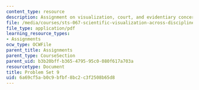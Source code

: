```yaml
---
content_type: resource
description: Assignment on visualization, court, and evidentiary concerns.
file: /media/courses/sts-067-scientific-visualization-across-disciplines-a-critical-introduction-spring-2005/6a69cf5ab0c9bfbf8bc2c3f2508b65d8_pset9.pdf
file_type: application/pdf
learning_resource_types:
- Assignments
ocw_type: OCWFile
parent_title: Assignments
parent_type: CourseSection
parent_uid: b3b20bff-b365-4795-95c0-080f617a703a
resourcetype: Document
title: Problem Set 9
uid: 6a69cf5a-b0c9-bfbf-8bc2-c3f2508b65d8
---
```

